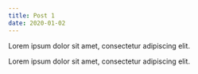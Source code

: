 ```yaml
---
title: Post 1
date: 2020-01-02
---
```


Lorem ipsum dolor sit amet, consectetur adipiscing elit.

Lorem ipsum dolor sit amet, consectetur adipiscing elit.
